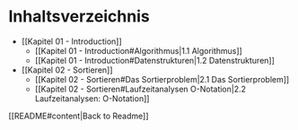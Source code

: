 # Inhaltsverzeichnis
- [[Kapitel 01 - Introduction]]
	- [[Kapitel 01 - Introduction#Algorithmus|1.1 Algorithmus]]
	- [[Kapitel 01 - Introduction#Datenstrukturen|1.2 Datenstrukturen]]
- [[Kapitel 02 - Sortieren]]
	- [[Kapitel 02 - Sortieren#Das Sortierproblem|2.1 Das Sortierproblem]]
	- [[Kapitel 02 - Sortieren#Laufzeitanalysen O-Notation|2.2 Laufzeitanalysen: O-Notation]]



[[README#content|Back to Readme]]
